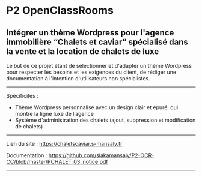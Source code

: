 # P2 OpenClassRooms
Intégrer un thème Wordpress pour l'agence immobilière “Chalets et caviar” spécialisé dans la vente et la location de chalets de luxe
-----

Le but de ce projet étant de sélectionner et d'adapter un thème Wordpress pour respecter les besoins et les exigences du client, de rédiger une documentation à l'intention d'utilisateurs non spécialistes.

-----

Spécificités :
- Thème Wordpress personnalisé avec un design clair et épuré, qui montre la ligne luxe de l’agence
- Système d'administration des chalets (ajout, suppression et modification de chalets)

----

Lien du site : https://chaletscaviar.s-mansaly.fr

Documentation : https://github.com/siakamansaly/P2-OCR-CC/blob/master/PCHALET_03_notice.pdf

-----
